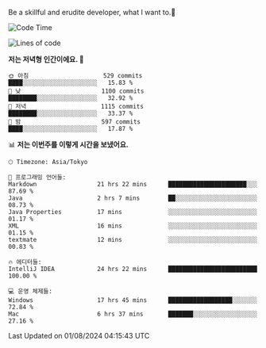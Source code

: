 Be a skillful and erudite developer, what I want to.👶

<!--START_SECTION:waka-->
![Code Time](http://img.shields.io/badge/Code%20Time-1%2C111%20hrs%2031%20mins-blue)

![Lines of code](https://img.shields.io/badge/%EC%A0%80%EB%8A%94%20%EC%97%AC%ED%83%9C%EA%B9%8C%EC%A7%80%20-2.7%20million%20%EC%A4%84%EC%9D%98%20%EC%BD%94%EB%93%9C%EB%A5%BC%20%EC%9E%91%EC%84%B1%ED%96%88%EC%96%B4%EC%9A%94.-blue)

**저는 저녁형 인간이에요. 🦉** 

```text
🌞 아침                     529 commits         ████░░░░░░░░░░░░░░░░░░░░░   15.83 % 
🌆 낮　                     1100 commits        ████████░░░░░░░░░░░░░░░░░   32.92 % 
🌃 저녁                     1115 commits        ████████░░░░░░░░░░░░░░░░░   33.37 % 
🌙 밤　                     597 commits         ████░░░░░░░░░░░░░░░░░░░░░   17.87 % 
```


📊 **저는 이번주를 이렇게 시간을 보냈어요.** 

```text
🕑︎ Timezone: Asia/Tokyo

💬 프로그래밍 언어들: 
Markdown                 21 hrs 22 mins      ██████████████████████░░░   87.69 % 
Java                     2 hrs 7 mins        ██░░░░░░░░░░░░░░░░░░░░░░░   08.73 % 
Java Properties          17 mins             ░░░░░░░░░░░░░░░░░░░░░░░░░   01.17 % 
XML                      16 mins             ░░░░░░░░░░░░░░░░░░░░░░░░░   01.15 % 
textmate                 12 mins             ░░░░░░░░░░░░░░░░░░░░░░░░░   00.83 % 

🔥 에디터들: 
IntelliJ IDEA            24 hrs 22 mins      █████████████████████████   100.00 % 

💻 운영 체제들: 
Windows                  17 hrs 45 mins      ██████████████████░░░░░░░   72.84 % 
Mac                      6 hrs 37 mins       ███████░░░░░░░░░░░░░░░░░░   27.16 % 
```


 Last Updated on 01/08/2024 04:15:43 UTC
<!--END_SECTION:waka-->
